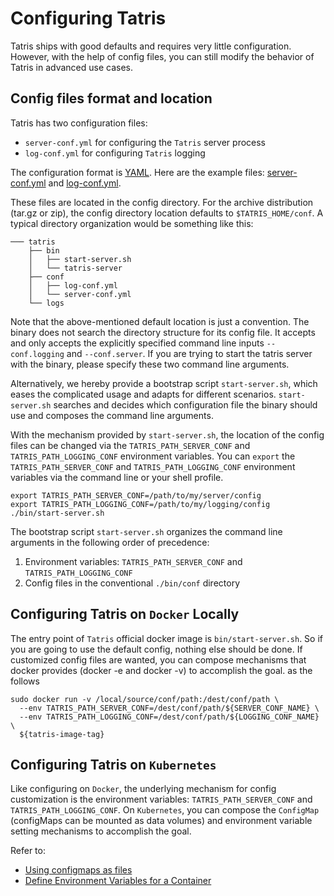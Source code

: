 # Configuring Tatris
Tatris ships with good defaults and requires very little configuration. However, with the help of config files, you can still modify the behavior of Tatris in advanced use cases.

## Config files format and location
Tatris has two configuration files:
* `server-conf.yml` for configuring the `Tatris` server process
* `log-conf.yml` for configuring `Tatris` logging

The configuration format is [YAML](https://yaml.org). Here are the example files: [server-conf.yml](/conf/server-conf.yml) and [log-conf.yml](/conf/log-conf.yml).

These files are located in the config directory. For the archive distribution (tar.gz or zip), the config directory location defaults to `$TATRIS_HOME/conf`. A typical directory organization would be something like this:
```
─── tatris
    ├── bin
    │   ├── start-server.sh
    │   └── tatris-server
    ├── conf
    │   ├── log-conf.yml
    │   └── server-conf.yml
    └── logs
```

Note that the above-mentioned default location is just a convention. The binary does not search the directory structure for its config file. It accepts and only accepts the explicitly specified command line inputs `--conf.logging` and `--conf.server`. If you are trying to start the tatris server with the binary, please specify these two command line arguments.

Alternatively, we hereby provide a bootstrap script `start-server.sh`, which eases the complicated usage and adapts for different scenarios. `start-server.sh` searches and decides which configuration file the binary should use and composes the command line arguments.

With the mechanism provided by `start-server.sh`, the location of the config files can be changed via the `TATRIS_PATH_SERVER_CONF` and `TATRIS_PATH_LOGGING_CONF` environment variables. You can `export` the `TATRIS_PATH_SERVER_CONF` and `TATRIS_PATH_LOGGING_CONF` environment variables via the command line or your shell profile.

```shell
export TATRIS_PATH_SERVER_CONF=/path/to/my/server/config
export TATRIS_PATH_LOGGING_CONF=/path/to/my/logging/config
./bin/start-server.sh
```

The bootstrap script `start-server.sh` organizes the command line arguments in the following order of precedence:
1. Environment variables: `TATRIS_PATH_SERVER_CONF` and `TATRIS_PATH_LOGGING_CONF`
2. Config files in the conventional `./bin/conf` directory

## Configuring Tatris on `Docker` Locally
The entry point of `Tatris` official docker image is `bin/start-server.sh`. So if you are going to use the default config, nothing else should be done. If customized config files are wanted, you can compose mechanisms that docker provides (docker -e and docker -v) to accomplish the goal. as the follows

```
sudo docker run -v /local/source/conf/path:/dest/conf/path \
  --env TATRIS_PATH_SERVER_CONF=/dest/conf/path/${SERVER_CONF_NAME} \
  --env TATRIS_PATH_LOGGING_CONF=/dest/conf/path/${LOGGING_CONF_NAME} \
  ${tatris-image-tag} 
```

## Configuring Tatris on `Kubernetes`
Like configuring on `Docker`, the underlying mechanism for config customization is the environment variables: `TATRIS_PATH_SERVER_CONF` and `TATRIS_PATH_LOGGING_CONF`. On `Kubernetes`, you can compose the `ConfigMap` (configMaps can be mounted as data volumes) and environment variable setting mechanisms to accomplish the goal.

Refer to:
* [Using configmaps as files](https://kubernetes.io/docs/concepts/configuration/configmap/#using-configmaps-as-files-from-a-pod)
* [Define Environment Variables for a Container](https://kubernetes.io/docs/tasks/inject-data-application/define-environment-variable-container)

